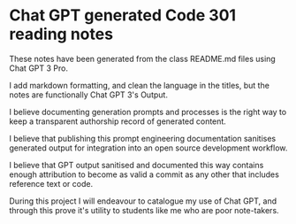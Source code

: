 # Chat GPT generated Code 301 reading notes

These notes have been generated from the class README.md files using Chat GPT 3 Pro.

I add markdown formatting, and clean the language in the titles, but the notes are functionally Chat GPT 3's Output.

I believe documenting generation prompts and processes is the right way to keep a transparent authorship record of generated content.

I believe that publishing this prompt engineering documentation sanitises generated output for integration into an open source development workflow.

I believe that GPT output sanitised and documented this way contains enough attribution to become as valid a commit as any other that includes reference text or code.

During this project I will endeavour to catalogue my use of Chat GPT, and through this prove it's utility to students like me who are poor note-takers.

